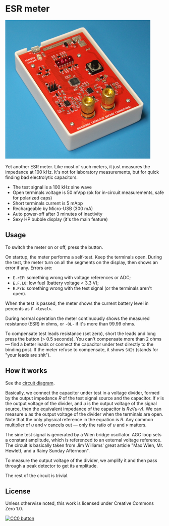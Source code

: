 # ESR meter

![](photo.png)

Yet another ESR meter. Like most of such meters, it just measures the
impedance at 100 kHz. It's not for laboratory measurements, but
for quick finding bad electrolytic capacitors.

- The test signal is a 100 kHz sine wave
- Open terminals voltage is 50 mVpp (ok for in-circuit measurements, safe
  for polarized caps)
- Short terminals current is 5 mApp
- Rechargeable by Micro-USB (300 mA)
- Auto power-off after 3 minutes of inactivity
- Sexy HP bubble display (it's the main feature)


## Usage

To switch the meter on or off, press the button.

On startup, the meter performs a self-test. Keep the terminals open. During the
test, the meter turn on all the segments on the display, then shows an error if
any. Errors are:

- `E.rEF`: something wrong with voltage references or ADC;
- `E.F.LO`: low fuel (battery voltage < 3.3 V);
- `E.Prb`: something wrong with the test signal (or the terminals aren't open).

When the test is passed, the meter shows the current battery level in percents
as `F <level>`.

During normal operation the meter continuously shows the measured resistance
(ESR) in ohms, or `-OL-` if it's more than 99.99 ohms.

To compensate test leads resistance (set zero), short the leads and long press
the button (> 0.5 seconds). You can't compensate more than 2 ohms — find a
better leads or connect the capacitor under test directly to the binding post.
If the meter refuse to compensate, it shows `SHIt` (stands for "your leads are
shit").


## How it works

See the [circuit diagram](hardware/circuit-diagram.pdf).

Basically, we connect the capacitor under test in a voltage divider,
formed by the output impedance *R* of the test signal source
and the capacitor. If *v* is the output voltage of the divider,
and *u* is the output voltage of the signal source, then the equivalent
impedance of the capacitor is *Rv/(u-v)*. We can measure *u* as the
output voltage of the divider when the terminals are open.
Note that the only physical reference in the equation is *R*. Any common
multiplier of *u* and *v* cancels out — only the ratio of *u*
and *v* matters.

The sine test signal is generated by a Wien bridge oscillator.
AGC loop sets a constant amplitude, which is referenced
to an external voltage reference. The circuit is basically taken
from Jim Williams' great article "Max Wien, Mr. Hewlett,
and a Rainy Sunday Afternoon".

To measure the output voltage of the divider, we amplify it
and then pass through a peak detector to get its amplitude.

The rest of the circuit is trivial.


## License

Unless otherwise noted, this work is licensed under Creative Commons Zero 1.0.

[![CC0 button](https://licensebuttons.net/p/zero/1.0/88x31.png)](http://creativecommons.org/publicdomain/zero/1.0/)
